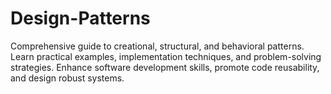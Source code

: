 # Design-Patterns
Comprehensive guide to creational, structural, and behavioral patterns. Learn practical examples, implementation techniques, and problem-solving strategies. Enhance software development skills, promote code reusability, and design robust systems. 
